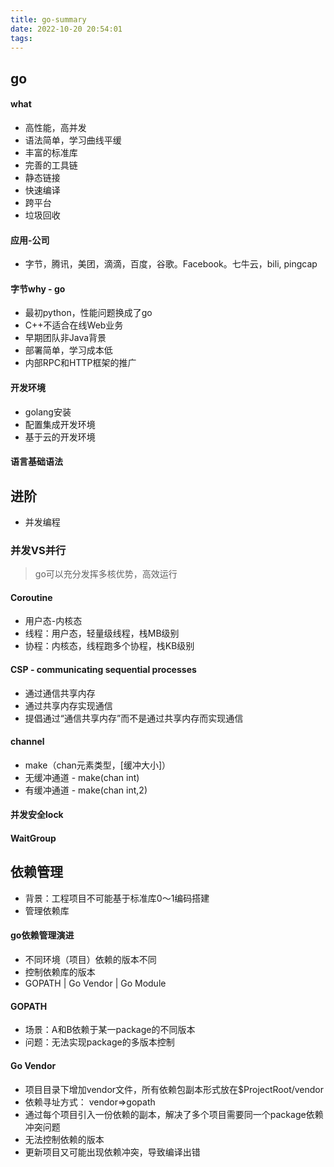 ```yaml
---
title: go-summary
date: 2022-10-20 20:54:01
tags:
---
```

## go
#### what
- 高性能，高并发
- 语法简单，学习曲线平缓
- 丰富的标准库
- 完善的工具链
- 静态链接
- 快速编译
- 跨平台
- 垃圾回收

#### 应用-公司
- 字节，腾讯，美团，滴滴，百度，谷歌。Facebook。七牛云，bili, pingcap

#### 字节why - go
- 最初python，性能问题换成了go
- C++不适合在线Web业务
- 早期团队非Java背景
- 部署简单，学习成本低
- 内部RPC和HTTP框架的推广
#### 开发环境
- golang安装
- 配置集成开发环境
- 基于云的开发环境 

#### 语言基础语法

## 进阶
- 并发编程
### 并发VS并行
> go可以充分发挥多核优势，高效运行
#### Coroutine
- 用户态-内核态
- 线程：用户态，轻量级线程，栈MB级别
- 协程：内核态，线程跑多个协程，栈KB级别

#### CSP - communicating sequential processes
- 通过通信共享内存
- 通过共享内存实现通信
- 提倡通过“通信共享内存”而不是通过共享内存而实现通信

#### channel
- make（chan元素类型，[缓冲大小]）
- 无缓冲通道 - make(chan int)
- 有缓冲通道 - make(chan int,2)

#### 并发安全lock

#### WaitGroup

## 依赖管理
- 背景：工程项目不可能基于标准库0～1编码搭建
- 管理依赖库
#### go依赖管理演进
- 不同环境（项目）依赖的版本不同
- 控制依赖库的版本
- GOPATH | Go Vendor | Go Module

#### GOPATH
- 场景：A和B依赖于某一package的不同版本
- 问题：无法实现package的多版本控制

#### Go Vendor
- 项目目录下增加vendor文件，所有依赖包副本形式放在$ProjectRoot/vendor
- 依赖寻址方式： vendor=>gopath
- 通过每个项目引入一份依赖的副本，解决了多个项目需要同一个package依赖冲突问题
- 无法控制依赖的版本
- 更新项目又可能出现依赖冲突，导致编译出错



